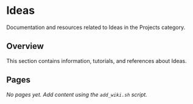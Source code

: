 # Ideas

Documentation and resources related to Ideas in the Projects category.

## Overview

This section contains information, tutorials, and references about Ideas.

## Pages

*No pages yet. Add content using the `add_wiki.sh` script.*

